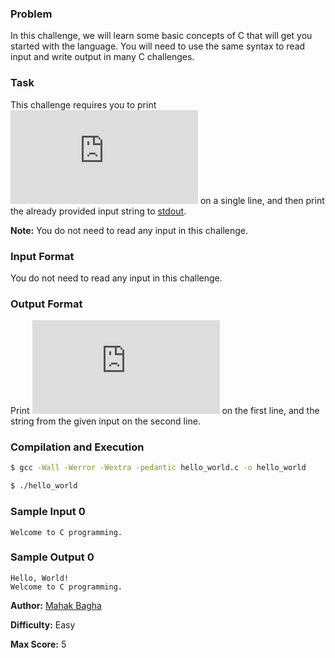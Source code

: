 ### Problem

In this challenge, we will learn some basic concepts of C that will get you started with the language. You will need to use the same syntax to read input and write output in many C challenges.

### Task

This challenge requires you to print ![equation](https://latex.codecogs.com/gif.latex?Hello%2C%20World%21) on a single line, and then print the already provided input string to [stdout](https://en.wikipedia.org/wiki/Standard_streams#Standard_output_.28stdout.29).

**Note:** You do not need to read any input in this challenge.

### Input Format

You do not need to read any input in this challenge.

### Output Format

Print ![equation](https://latex.codecogs.com/gif.latex?Hello%2C%20World%21) on the first line, and the string from the given input on the second line.

### Compilation and Execution

```bash
$ gcc -Wall -Werror -Wextra -pedantic hello_world.c -o hello_world

$ ./hello_world
```

### Sample Input 0

```
Welcome to C programming.
```

### Sample Output 0

```
Hello, World!
Welcome to C programming.
```

**Author:** [Mahak Bagha](https://www.hackerrank.com/profile/mahak_bagha1)

**Difficulty:** Easy

**Max Score:** 5

